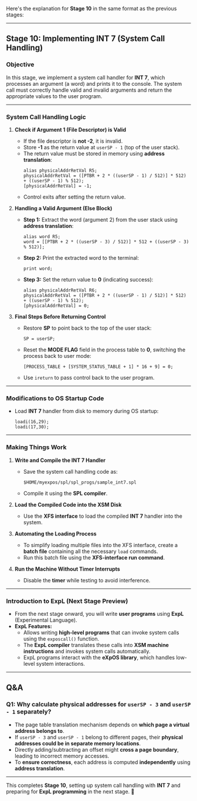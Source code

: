 Here's the explanation for **Stage 10** in the same format as the previous stages:  

---

## **Stage 10: Implementing INT 7 (System Call Handling)**

### **Objective**  
In this stage, we implement a system call handler for **INT 7**, which processes an argument (a word) and prints it to the console. The system call must correctly handle valid and invalid arguments and return the appropriate values to the user program.

---

### **System Call Handling Logic**

1. **Check if Argument 1 (File Descriptor) is Valid**  
   - If the file descriptor is **not -2**, it is invalid.  
   - Store **-1** as the return value at `userSP - 1` (top of the user stack).  
   - The return value must be stored in memory using **address translation**:
     ```assembly
     alias physicalAddrRetVal R5;
     physicalAddrRetVal = ([PTBR + 2 * ((userSP - 1) / 512)] * 512) + ((userSP - 1) % 512);
     [physicalAddrRetVal] = -1;
     ```
   - Control exits after setting the return value.

2. **Handling a Valid Argument (Else Block)**  
   - **Step 1:** Extract the word (argument 2) from the user stack using **address translation**:
     ```assembly
     alias word R5;
     word = [[PTBR + 2 * ((userSP - 3) / 512)] * 512 + ((userSP - 3) % 512)];
     ```
   - **Step 2:** Print the extracted word to the terminal:
     ```assembly
     print word;
     ```
   - **Step 3:** Set the return value to **0** (indicating success):
     ```assembly
     alias physicalAddrRetVal R6;
     physicalAddrRetVal = ([PTBR + 2 * ((userSP - 1) / 512)] * 512) + ((userSP - 1) % 512);
     [physicalAddrRetVal] = 0;
     ```

3. **Final Steps Before Returning Control**
   - Restore **SP** to point back to the top of the user stack:
     ```assembly
     SP = userSP;
     ```
   - Reset the **MODE FLAG** field in the process table to **0**, switching the process back to user mode:
     ```assembly
     [PROCESS_TABLE + [SYSTEM_STATUS_TABLE + 1] * 16 + 9] = 0;
     ```
   - Use `ireturn` to pass control back to the user program.

---

### **Modifications to OS Startup Code**  

- Load **INT 7** handler from disk to memory during OS startup:  
  ```assembly
  loadi(16,29);
  loadi(17,30);
  ```

---

### **Making Things Work**  

1. **Write and Compile the INT 7 Handler**
   - Save the system call handling code as:
     ```shell
     $HOME/myexpos/spl/spl_progs/sample_int7.spl
     ```
   - Compile it using the **SPL compiler**.

2. **Load the Compiled Code into the XSM Disk**
   - Use the **XFS interface** to load the compiled **INT 7** handler into the system.

3. **Automating the Loading Process**
   - To simplify loading multiple files into the XFS interface, create a **batch file** containing all the necessary `load` commands.
   - Run this batch file using the **XFS-interface run command**.

4. **Run the Machine Without Timer Interrupts**
   - Disable the **timer** while testing to avoid interference.

---

### **Introduction to ExpL (Next Stage Preview)**  

- From the next stage onward, you will write **user programs** using **ExpL** (Experimental Language).  
- **ExpL Features:**
  - Allows writing **high-level programs** that can invoke system calls using the `exposcall()` function.
  - The **ExpL compiler** translates these calls into **XSM machine instructions** and invokes system calls automatically.
  - ExpL programs interact with the **eXpOS library**, which handles low-level system interactions.

---

## **Q&A**
### **Q1: Why calculate physical addresses for `userSP - 3` and `userSP - 1` separately?**  

- The page table translation mechanism depends on **which page a virtual address belongs to**.  
- If `userSP - 3` and `userSP - 1` belong to different pages, their **physical addresses could be in separate memory locations**.
- Directly adding/subtracting an offset might **cross a page boundary**, leading to incorrect memory accesses.
- To **ensure correctness**, each address is computed **independently** using **address translation**.

---

This completes **Stage 10**, setting up system call handling with **INT 7** and preparing for **ExpL programming** in the next stage. 🚀
